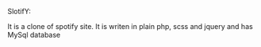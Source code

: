 SlotifY:

It is a clone of spotify site.
It is writen in plain php, scss and jquery and has MySql database
